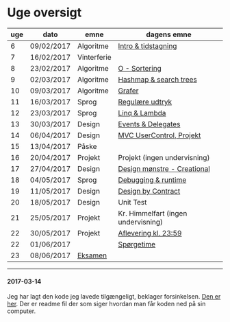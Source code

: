 # Uge oversigt


uge	| dato |emne| dagens emne
---|---|---|---6		| 09/02/2017		| 	Algoritme	| 	[Intro & tidstagning](Lektion01-benchmarking/lektion01.md)|7		| 16/02/2017		| Vinterferie	8		| 23/02/2017		| Algoritme		| [O - Sortering](Lektion02-bigO-sorting/lektion02.md)9		| 02/03/2017		| Algoritme		| [Hashmap & search trees](Lektion03-treesAndMaps/lektion03.md)10		| 09/03/2017		| Algoritme		| [Grafer](Lektion04-graphsAndBacktrack/lektion04.md)11		| 16/03/2017		| Sprog		| [Regulære udtryk](Lektion05-RegularExpression/lektion05.md)12		| 23/03/2017		| Sprog		| [Linq & Lambda](Lektion06-Linq/lektion06.md)13		| 30/03/2017		| Design		| [Events & Delegates](Lektion07-DP1-Obs/lektion07.md)14		| 06/04/2017		| Design		| 	[MVC UserControl, Projekt](Lektion08-DP2-MVC-Canvas/lektion08.md)15		| 13/04/2017		| Påske	16		| 20/04/2017		| Projekt		| 	Projekt (ingen undervisning)17		| 27/04/2017		| Design		| 	[Design mønstre - Creational](Lektion09-DP3-Factory/lektion09.md)18		| 04/05/2017		| Sprog		| [Debugging & runtime](Lektion10-Runtime/lektion10.md)19		| 11/05/2017		| Design		| [Design by Contract](Lektion11-DbC/DesignByContract_Arv.md)20		| 18/05/2017		| Design		| Unit Test21		| 25/05/2017		| Projekt | Kr. Himmelfart (ingen undervisning)22		| 30/05/2017		| Projekt	| [Aflevering kl. 23:59](https://europe.wiseflow.net)22		| 01/06/2017		|	| [Spørgetime](Eksamen/readme.md)23		| 08/06/2017		| [Eksamen](Eksamen/EksamensInformation.md)	

<hr>

#### 2017-03-14
Jeg har lagt den kode jeg lavede tilgængeligt, beklager forsinkelsen. [Den er her](https://github.com/cphbusinessAUVidrProg/uge4opgaveKoe). Der er readme fil der som siger hvordan man får koden ned på sin computer.
